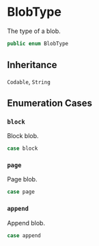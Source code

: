 # BlobType

The type of a blob.

``` swift
public enum BlobType
```

## Inheritance

`Codable`, `String`

## Enumeration Cases

### `block`

Block blob.

``` swift
case block
```

### `page`

Page blob.

``` swift
case page
```

### `append`

Append blob.

``` swift
case append
```
